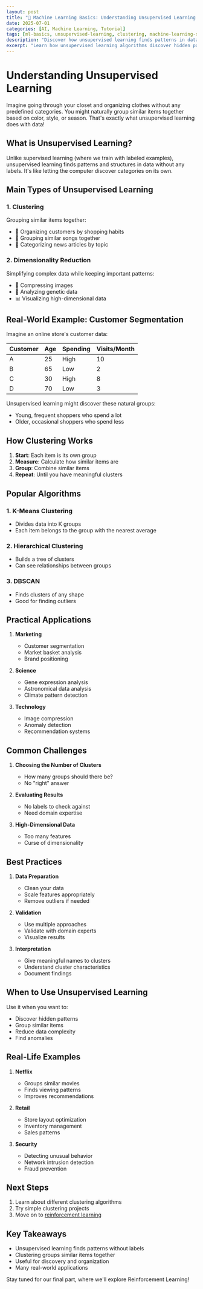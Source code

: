 ```yaml
---
layout: post
title: "🧩 Machine Learning Basics: Understanding Unsupervised Learning (Part 4)"
date: 2025-07-01
categories: [AI, Machine Learning, Tutorial]
tags: [ml-basics, unsupervised-learning, clustering, machine-learning-series, data-patterns]
description: "Discover how unsupervised learning finds patterns in data automatically."
excerpt: "Learn how unsupervised learning algorithms discover hidden patterns and group similar items together, with real-world examples and applications."
---
```



# Understanding Unsupervised Learning

Imagine going through your closet and organizing clothes without any predefined categories. You might naturally group similar items together based on color, style, or season. That's exactly what unsupervised learning does with data!

## What is Unsupervised Learning?

Unlike supervised learning (where we train with labeled examples), unsupervised learning finds patterns and structures in data without any labels. It's like letting the computer discover categories on its own.

## Main Types of Unsupervised Learning

### 1. Clustering
Grouping similar items together:
- 👕 Organizing customers by shopping habits
- 🎵 Grouping similar songs together
- 📰 Categorizing news articles by topic

### 2. Dimensionality Reduction
Simplifying complex data while keeping important patterns:
- 📸 Compressing images
- 🧬 Analyzing genetic data
- 📊 Visualizing high-dimensional data

## Real-World Example: Customer Segmentation

Imagine an online store's customer data:

Customer | Age | Spending | Visits/Month
---------|-----|----------|-------------
A        | 25  | High     | 10
B        | 65  | Low      | 2
C        | 30  | High     | 8
D        | 70  | Low      | 3

Unsupervised learning might discover these natural groups:
- Young, frequent shoppers who spend a lot
- Older, occasional shoppers who spend less

## How Clustering Works

1. **Start**: Each item is its own group
2. **Measure**: Calculate how similar items are
3. **Group**: Combine similar items
4. **Repeat**: Until you have meaningful clusters

## Popular Algorithms

### 1. K-Means Clustering
- Divides data into K groups
- Each item belongs to the group with the nearest average

### 2. Hierarchical Clustering
- Builds a tree of clusters
- Can see relationships between groups

### 3. DBSCAN
- Finds clusters of any shape
- Good for finding outliers

## Practical Applications

1. **Marketing**
   - Customer segmentation
   - Market basket analysis
   - Brand positioning

2. **Science**
   - Gene expression analysis
   - Astronomical data analysis
   - Climate pattern detection

3. **Technology**
   - Image compression
   - Anomaly detection
   - Recommendation systems

## Common Challenges

1. **Choosing the Number of Clusters**
   - How many groups should there be?
   - No "right" answer

2. **Evaluating Results**
   - No labels to check against
   - Need domain expertise

3. **High-Dimensional Data**
   - Too many features
   - Curse of dimensionality

## Best Practices

1. **Data Preparation**
   - Clean your data
   - Scale features appropriately
   - Remove outliers if needed

2. **Validation**
   - Use multiple approaches
   - Validate with domain experts
   - Visualize results

3. **Interpretation**
   - Give meaningful names to clusters
   - Understand cluster characteristics
   - Document findings

## When to Use Unsupervised Learning

Use it when you want to:
- Discover hidden patterns
- Group similar items
- Reduce data complexity
- Find anomalies

## Real-Life Examples

1. **Netflix**
   - Groups similar movies
   - Finds viewing patterns
   - Improves recommendations

2. **Retail**
   - Store layout optimization
   - Inventory management
   - Sales patterns

3. **Security**
   - Detecting unusual behavior
   - Network intrusion detection
   - Fraud prevention

## Next Steps

1. Learn about different clustering algorithms
2. Try simple clustering projects
3. Move on to [reinforcement learning](/2025-07-01-machine-learning-reinforcement)

## Key Takeaways

- Unsupervised learning finds patterns without labels
- Clustering groups similar items together
- Useful for discovery and organization
- Many real-world applications

Stay tuned for our final part, where we'll explore Reinforcement Learning!
